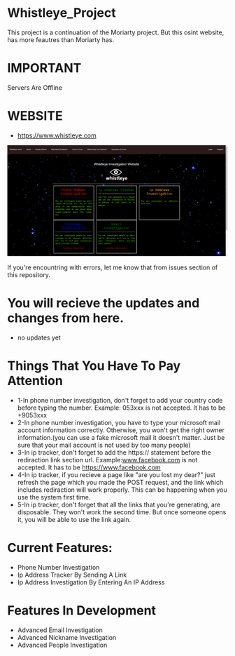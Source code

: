 # Whistleye_Project
This project is a continuation of the Moriarty project. But this osint website, has more feautres than Moriarty has.
# IMPORTANT
Servers Are Offline

#  WEBSITE
* https://www.whistleye.com

![](whistleye1.png)


If you're encountring with errors, let me know that from issues section of this repository.

# You will recieve the updates and changes from here.
* no updates yet
# Things That You Have To Pay Attention
* 1-In phone number investigation, don't forget to add your country code before typing the number. Example: 053xxx is not accepted. It has to be +9053xxx
* 2-In phone number investigation, you have to type your microsoft mail account information correctly. Otherwise, you won't get the right owner information.(you can use a fake microsoft mail it doesn't matter. Just be sure that your mail account is not used by too many people)
* 3-In ip tracker, don't forget to add the https:// statement before the rediraction link section url. Example:www.facebook.com is not accepted. It has to be https://www.facebook.com
* 4-In ip tracker, if you recieve a page like "are you lost my dear?" just refresh the page which you made the POST request, and the link which includes rediraction will work properly. This can be happening when you use the system first time.
* 5-In ip tracker, don't forget that all the links that you're generating, are disposable. They won't work the second time. But once someone opens it, you will be able to use the link again.
 
# Current Features:
* Phone Number Investigation
* Ip Address Tracker By Sending A Link
* Ip Address Investigation By Entering An IP Address
# Features In Development
* Advanced Email Investigation
* Advanced Nickname Investigation
* Advanced People Investigation

